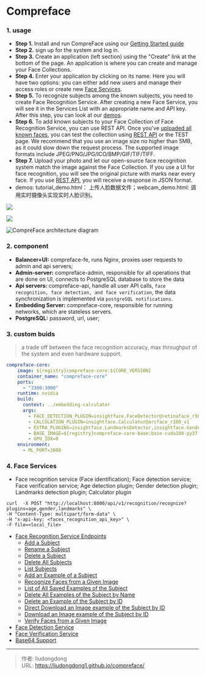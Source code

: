 # Compreface


### 1. usage

- **Step 1.** Install and run CompreFace using our [Getting Started guide](https://gitee.com/mirrors/compreface/blob/master/README.md#getting-started-with-compreface)
- **Step 2.**  sign up for the system and log in.
- **Step 3.** Create an application (left section) using the "Create" link at the bottom of the page. An application is where you can create and manage your Face Collections.
- **Step 4.** Enter your application by clicking on its name. Here you will have two options: you can either add new users and manage their access roles or create new [Face Services](https://gitee.com/mirrors/compreface/blob/master/docs/Face-services-and-plugins.md).
- **Step 5.** To recognize subjects among the known subjects, you need to create Face Recognition Service. After creating a new Face Service, you will see it in the Services List with an appropriate name and API key. After this step, you can look at our [demos](https://gitee.com/mirrors/compreface/blob/master/docs/How-to-Use-CompreFace.md#demos).
- **Step 6.** To add known subjects to your Face Collection of Face Recognition Service, you can use REST API. Once you’ve [uploaded all known faces](https://gitee.com/mirrors/compreface/blob/master/docs/Rest-API-description.md#add-an-example-of-a-subject), you can test the collection using [REST API](https://gitee.com/mirrors/compreface/blob/master/docs/Rest-API-description.md#recognize-faces-from-a-given-image) or the TEST page. We recommend that you use an image size no higher than 5MB, as it could slow down the request process. The supported image formats include JPEG/PNG/JPG/ICO/BMP/GIF/TIF/TIFF.
- **Step 7.** Upload your photo and let our open-source face recognition system match the image against the Face Collection. If you use a UI for face recognition,  you will see the original picture with marks near every face. If you use [REST API](https://gitee.com/mirrors/compreface/blob/master/docs/Rest-API-description.md#recognize-faces-from-a-given-image), you will receive a response in JSON format.
- demos: tutorial_demo.html： 上传人脸数据文件；webcam_demo.html: 调用实时摄像头实现实时人脸识别。

![](https://lddpicture.oss-cn-beijing.aliyuncs.com/picture/image-20210913213134551.png)

![](https://lddpicture.oss-cn-beijing.aliyuncs.com/picture/image-20210913213315241.png)



![CompreFace architecture diagram](https://lddpicture.oss-cn-beijing.aliyuncs.com/picture/107855144-5db83580-6e29-11eb-993a-46cdc0c82812.png)

### 2. component

- **Balancer+UI:**   compreface-fe, runs Nginx, proxies user requests to admin and api servers;
- **Admin-server:** compreface-admin, responsible for all operations that are done on UI, connects to PostgreSQL database to store the data
- **Api servers:** compreface-api, handle all user API calls, `face recognition, face detection, and face verification`, the data synchronization is implemented via `postgreSQL notifications`.
- **Embedding Server:** compreface-core, responsible for running networks, which are stateless servers.
- **PostgreSQL:** password, url, user;

### 3. custom buids

>a trade off between the face recognition accuracy, max throughput of the system and even hardware support.

```yaml
compreface-core:
    image: ${registry}compreface-core:${CORE_VERSION}
    container_name: "compreface-core"
    ports:
      - "3300:3000"
    runtime: nvidia
    build:
      context: ../embedding-calculator
      args:
        - FACE_DETECTION_PLUGIN=insightface.FaceDetector@retinaface_r50_v1
        - CALCULATION_PLUGIN=insightface.Calculator@arcface_r100_v1
        - EXTRA_PLUGINS=insightface.LandmarksDetector,insightface.GenderDetector,insightface.AgeDetector
        - BASE_IMAGE=${registry}compreface-core-base:base-cuda100-py37
        - GPU_IDX=0
    environment:
      - ML_PORT=3000
```

### 4. Face Services

* Face recognition service (Face identification); Face detection service; Face verification service; Age detection plugin; Gender detection plugin; Landmarks detection plugin; Calculator plugin

```shell
curl  -X POST "http://localhost:8000/api/v1/recognition/recognize?plugins=age,gender,landmarks" \
-H "Content-Type: multipart/form-data" \
-H "x-api-key: <faces_recognition_api_key>" \
-F file=<local_file>
```

+ [Face Recognition Service Endpoints](#face-recognition-service-endpoints)
  + [Add a Subject](#add-a-subject)
  + [Rename a Subject](#rename-a-subject)
  + [Delete a Subject](#delete-a-subject)
  + [Delete All Subjects](#delete-all-subjects)
  + [List Subjects](#list-subjects)
  + [Add an Example of a Subject](#add-an-example-of-a-subject)
  + [Recognize Faces from a Given Image](#recognize-faces-from-a-given-image)
  + [List of All Saved Examples of the Subject](#list-of-all-saved-examples-of-the-subject)
  + [Delete All Examples of the Subject by Name](#delete-all-examples-of-the-subject-by-name)
  + [Delete an Example of the Subject by ID](#delete-an-example-of-the-subject-by-id)
  + [Direct Download an Image example of the Subject by ID](#direct-download-an-image-example-of-the-subject-by-id)
  + [Download an Image example of the Subject by ID](#download-an-image-example-of-the-subject-by-id)
  + [Verify Faces from a Given Image](#verify-faces-from-a-given-image)
+ [Face Detection Service](#face-detection-service)
+ [Face Verification Service](#face-verification-service)
+ [Base64 Support](#base64-support)

---

> 作者: liudongdong  
> URL: https://liudongdong1.github.io/compreface/  


